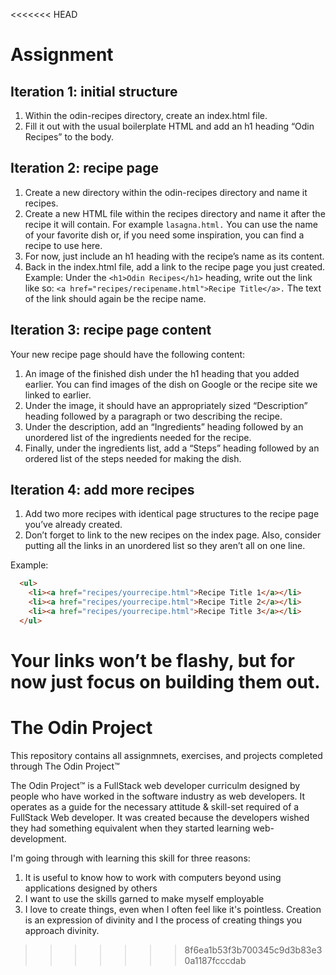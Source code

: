 <<<<<<< HEAD
# Assignment

## Iteration 1: initial structure

1. Within the odin-recipes directory, create an index.html file.
2. Fill it out with the usual boilerplate HTML and add an h1 heading “Odin Recipes” to the body.

## Iteration 2: recipe page

1. Create a new directory within the odin-recipes directory and name it recipes.
2. Create a new HTML file within the recipes directory and name it after the recipe it will contain.
  For example `lasagna.html.` You can use the name of your favorite dish or, if you need some inspiration, you can find a recipe to use here.
3. For now, just include an h1 heading with the recipe’s name as its content.
4. Back in the index.html file, add a link to the recipe page you just created. Example: Under the `<h1>Odin Recipes</h1>` heading, write out the link like so: `<a href="recipes/recipename.html">Recipe Title</a>.` The text of the link should again be the recipe name.

## Iteration 3: recipe page content

Your new recipe page should have the following content:

1. An image of the finished dish under the h1 heading that you added earlier. You can find images of the dish on Google or the recipe site we linked to earlier.
2. Under the image, it should have an appropriately sized “Description” heading followed by a paragraph or two describing the recipe.
3. Under the description, add an “Ingredients” heading followed by an unordered list of the ingredients needed for the recipe.
4. Finally, under the ingredients list, add a “Steps” heading followed by an ordered list of the steps needed for making the dish.

## Iteration 4: add more recipes

1. Add two more recipes with identical page structures to the recipe page you’ve already created.
2. Don’t forget to link to the new recipes on the index page. Also, consider putting all the links in an unordered list so they aren’t all on one line.

Example:

```html
  <ul>
    <li><a href="recipes/yourrecipe.html">Recipe Title 1</a></li>
    <li><a href="recipes/yourrecipe.html">Recipe Title 2</a></li>
    <li><a href="recipes/yourrecipe.html">Recipe Title 3</a></li>
  </ul>
```

Your links won’t be flashy, but for now just focus on building them out.
=======
# The Odin Project

This repository contains all assignmnets, exercises, and projects completed through The Odin Project&trade;

The Odin Project&trade; is a FullStack web developer curriculm designed by people who have worked in the software industry as web developers. It operates as a guide for the necessary attitude & skill-set required of a FullStack Web developer. It was created because the developers wished they had something equivalent when they started learning web-development. 

I'm going through with learning this skill for three reasons:
1. It is useful to know how to work with computers beyond using applications designed by others
2. I want to use the skills garned to make myself employable
3. I love to create things, even when I often feel like it's pointless. Creation is an expression of divinity and I the process of creating things you approach divinity.
>>>>>>> 8f6ea1b53f3b700345c9d3b83e30a1187fcccdab
